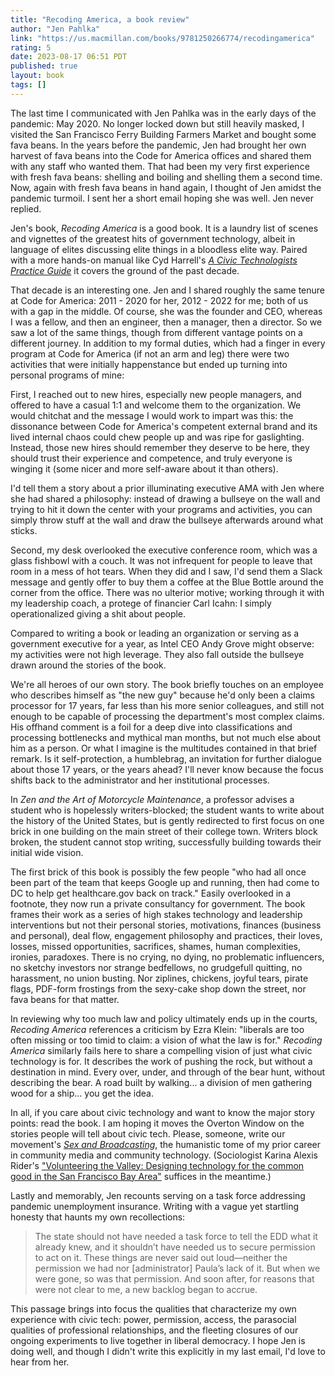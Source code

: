```yaml
---
title: "Recoding America, a book review"
author: "Jen Pahlka"
link: "https://us.macmillan.com/books/9781250266774/recodingamerica"
rating: 5
date: 2023-08-17 06:51 PDT
published: true
layout: book
tags: []
---
```


The last time I communicated with Jen Pahlka was in the early days of the pandemic: May 2020. No longer locked down but still heavily masked, I visited the San Francisco Ferry Building Farmers Market and bought some fava beans. In the years before the pandemic, Jen had brought her own harvest of fava beans into the Code for America offices and shared them with any staff who wanted them. That had been my very first experience with fresh fava beans: shelling and boiling and shelling them a second time. Now, again with fresh fava beans in hand again, I thought of Jen amidst the pandemic turmoil. I sent her a short email hoping she was well. Jen never replied.

Jen's book, _Recoding America_ is a good book. It is a laundry list of scenes and vignettes of the greatest hits of government technology, albeit in language of elites discussing elite things in a bloodless elite way. Paired with a more hands-on manual like Cyd Harrell's [*A Civic Technologists Practice Guide*](https://cydharrell.com/book/?amp) it covers the ground of the past decade.

That decade is an interesting one. Jen and I shared roughly the same tenure at Code for America: 2011 - 2020 for her, 2012 - 2022 for me; both of us with a gap in the middle. Of course, she was the founder and CEO, whereas I was a fellow, and then an engineer, then a manager, then a director. So we saw a lot of the same things, though from different vantage points on a different journey. In addition to my formal duties, which had a finger in every program at Code for America (if not an arm and leg) there were two activities that were initially happenstance but ended up turning into personal programs of mine:

First, I reached out to new hires, especially new people managers, and offered to have a casual 1:1 and welcome them to the organization. We would chitchat and the message I would work to impart was this: the dissonance between Code for America's competent external brand and its lived internal chaos could chew people up and was ripe for gaslighting. Instead, those new hires should remember they deserve to be here, they should trust their experience and competence, and truly everyone is winging it (some nicer and more self-aware about it than others).

I'd tell them a story about a prior illuminating executive AMA with Jen where she had shared a philosophy: instead of drawing a bullseye on the wall and trying to hit it down the center with your programs and activities, you can simply throw stuff at the wall and draw the bullseye afterwards around what sticks.

Second, my desk overlooked the executive conference room, which was a glass fishbowl with a couch. It was not infrequent for people to leave that room in a mess of hot tears. When they did and I saw, I'd send them a Slack message and gently offer to buy them a coffee at the Blue Bottle around the corner from the office. There was no ulterior motive; working through it with my leadership coach, a protege of financier Carl Icahn: I simply operationalized giving a shit about people. 

Compared to writing a book or leading an organization or serving as a government executive for a year, as Intel CEO Andy Grove might observe: my activities were not high leverage. They also fall outside the bullseye drawn around the stories of the book.

We're all heroes of our own story. The book briefly touches on an employee who describes himself as "the new guy" because he'd only been a claims processor for 17 years, far less than his more senior colleagues, and still not enough to be capable of processing the department's most complex claims. His offhand comment is a foil for a deep dive into classifications and processing bottlenecks and mythical man months, but not much else about him as a person. Or what I imagine is the multitudes contained in that brief remark. Is it self-protection, a humblebrag, an invitation for further dialogue about those 17 years, or the years ahead? I'll never know because the focus shifts back to the administrator and her institutional processes.

In _Zen and the Art of Motorcycle Maintenance_, a professor advises a student who is hopelessly writers-blocked; the student wants to write about the history of the United States, but is gently redirected to first focus on one brick in one building on the main street of their college town. Writers block broken, the student cannot stop writing, successfully building towards their initial wide vision.

The first brick of this book is possibly the few people "who had all once been part of the team that keeps Google up and running, then had come to DC to help get healthcare.gov back on track." Easily overlooked in a footnote, they now run a private consultancy for government. The book frames their work as a series of high stakes technology and leadership interventions but not their personal stories, motivations, finances (business and personal), deal flow, engagement philosophy and practices, their loves, losses, missed opportunities, sacrifices, shames, human complexities, ironies, paradoxes. There is no crying, no dying, no problematic influencers, no sketchy investors nor strange bedfellows, no grudgefull quitting, no harassment, no union busting. Nor ziplines, chickens, joyful tears, pirate flags, PDF-form frostings from the sexy-cake shop down the street, nor fava beans for that matter. 

In reviewing why too much law and policy ultimately ends up in the courts, _Recoding America_ references a criticism by Ezra Klein: "liberals are too often missing or too timid to claim: a vision of what the law is for." _Recoding America_ similarly fails here to share a compelling vision of just what civic technology is for. It describes the work of pushing the rock, but without a destination in mind. Every over, under, and through of the bear hunt, without describing the bear. A road built by walking... a division of men gathering wood for a ship... you get the idea. 

In all, if you care about civic technology and want to know the major story points: read the book. I am hoping it moves the Overton Window on the stories people will tell about civic tech. Please, someone, write our movement's _[Sex and Broadcasting](https://www.goodreads.com/book/show/1929329)_, the humanistic tome of my prior career in community media and community technology. (Sociologist Karina Alexis Rider's ["Volunteering the Valley: Designing technology for the common good in the San Francisco Bay Area"](https://qspace.library.queensu.ca/handle/1974/28956) suffices in the meantime.)

Lastly and memorably, Jen recounts serving on a task force addressing pandemic unemployment insurance. Writing with a vague yet startling honesty that haunts my own recollections:

>  The state should not have needed a task force to tell the EDD what it already knew, and it shouldn’t have needed us to secure permission to act on it. These things are never said out loud—neither the permission we had nor [administrator]  Paula’s lack of it. But when we were gone, so was that permission. And soon after, for reasons that were not clear to me, a new backlog began to accrue.

This passage brings into focus the qualities that characterize my own experience with civic tech: power, permission, access, the parasocial qualities of professional relationships, and the fleeting closures of our ongoing experiments to live together in liberal democracy. I hope Jen is doing well, and though I didn't write this explicitly in my last email, I'd love to hear from her.
